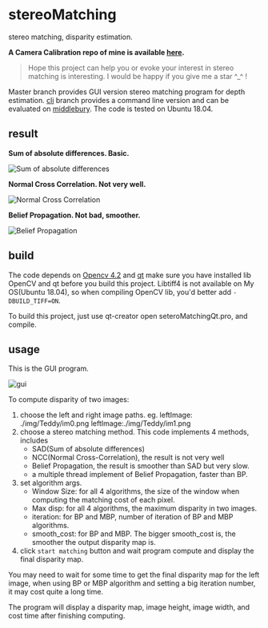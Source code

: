 # stereoMatching
stereo matching, disparity estimation. 

**A Camera Calibration repo of mine is available [here](https://github.com/zhaone/ProjectStereo).**

> Hope this project can help you or evoke your interest in stereo matching is interesting. I would be happy if you give me a star ^_^ !

Master branch provides GUI version stereo matching program for depth estimation. [cli](https://github.com/zhaone/stereoMatching/tree/cli) branch provides a command line version and can be evaluated on [middlebury](http://vision.middlebury.edu/stereo/eval3/). The code is tested on Ubuntu 18.04.

## result
**Sum of absolute differences. Basic.**

![Sum of absolute differences](./img/sad.png)

**Normal Cross Correlation. Not very well.**

![Normal Cross Correlation](./img/ncc.png)

**Belief Propagation. Not bad, smoother.**

![Belief Propagation](./img/mbp.png)

## build
The code depends on [Opencv 4.2](https://opencv.org/releases/) and [qt](https://www.qt.io/) make sure you have installed lib OpenCV and qt before you build this project. Libtiff4 is not available on My OS(Ubuntu 18.04), so when compiling OpenCV lib, you'd better add `-DBUILD_TIFF=ON`. 

To build this project, just use qt-creator open seteroMatchingQt.pro, and compile.

## usage
This is the GUI program. 

![gui](./img/gui.png)

To compute disparity of two images:
1. choose the left and right image paths. eg. leftImage: ./img/Teddy/im0.png leftImage:./img/Teddy/im1.png
2. choose a stereo matching method. This code implements 4 methods, includes
   - SAD(Sum of absolute differences)
   - NCC(Normal Cross-Correlation), the result is not very well
   - Belief Propagation, the result is smoother than SAD but very slow.
   - a multiple thread implement of Belief Propagation, faster than BP.
3. set algorithm args.
   -  Window Size: for all 4 algorithms, the size of the window when computing the matching cost of each pixel.
   -  Max disp: for all 4 algorithms, the maximum disparity in two images.
   -  iteration: for BP and MBP, number of iteration of BP and MBP algorithms.
   -  smooth_cost: for BP and MBP. The bigger smooth_cost is, the smoother the output disparity map is.
4. click `start matching` button and wait program compute and display the final disparity map.

You may need to wait for some time to get the final disparity map for the left image, when using BP or MBP algorithm and setting a big iteration number, it may cost quite a long time. 

The program will display a disparity map, image height, image width, and cost time after finishing computing.
